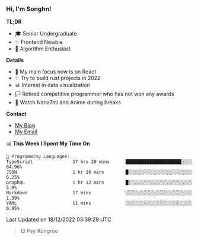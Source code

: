 ### Hi, I'm Songhn!

**TL;DR**

- 🎓 Senior Undergraduate
- ✨ Frontend Newbie
- 🎈 Algorithm Enthusiast

**Details**

- 🎯 My main focus now is on React
- ✨ Try to build rust projects in 2022
- 📊 Interest in data visualization
- 🏳️ Retired competitive programmer who has not won any awards
- 🍵 Watch Nana7mi and Anime during breaks

**Contact**
- [My Blog](https://blog.songhn.com)
- [My Email](mailto:songhn233@gmail.com)

<!--START_SECTION:waka-->
📊 **This Week I Spent My Time On** 

```text
💬 Programming Languages: 
TypeScript               17 hrs 20 mins      █████████████████████░░░░   84.96% 
JSON                     1 hr 16 mins        █░░░░░░░░░░░░░░░░░░░░░░░░   6.25% 
GraphQL                  1 hr 12 mins        █░░░░░░░░░░░░░░░░░░░░░░░░   5.9% 
Markdown                 17 mins             ░░░░░░░░░░░░░░░░░░░░░░░░░   1.39% 
YAML                     11 mins             ░░░░░░░░░░░░░░░░░░░░░░░░░   0.95%

```


 Last Updated on 18/12/2022 03:39:29 UTC
<!--END_SECTION:waka-->

> El Psy Kongroo
